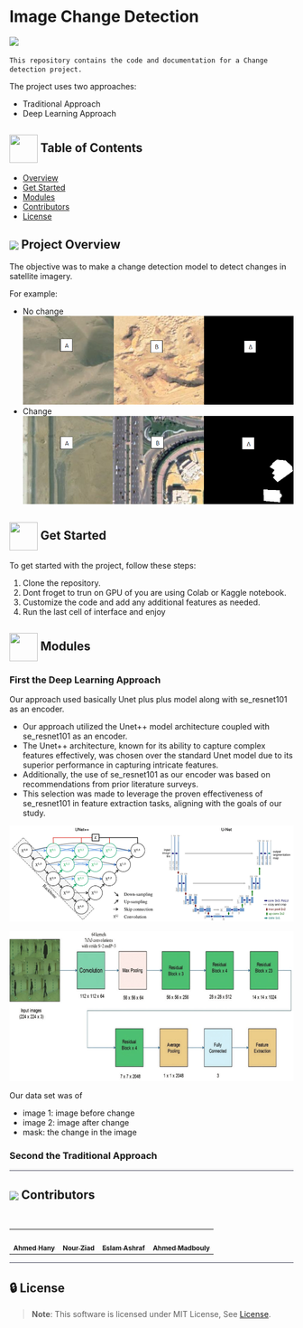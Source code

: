 # Image Change Detection

<img src="https://i.giphy.com/Ym5Urkj7ReOdCcxLud.webp"/>

    This repository contains the code and documentation for a Change detection project.

The project uses two approaches:

- Traditional Approach
- Deep Learning Approach 


## <img align= center width=50px height=50px src="https://user-images.githubusercontent.com/71986226/154075883-2a5679d2-b411-448f-b423-9565babf35aa.gif"> Table of Contents
- <a href ="#Overview">Overview</a>
- <a href ="#started"> Get Started</a>
- <a href ="#modules"> Modules</a>
- <a href ="#contributors">Contributors</a>
- <a href ="#license">License</a>

## <img align="center"  height =50px src="https://user-images.githubusercontent.com/71986226/154076110-1233d7a8-92c2-4d79-82c1-30e278aa518a.gif"> Project Overview <a id = "Overview"></a>

The objective was to make a change detection model to detect changes in satellite imagery.

For example:

- No change
![nochange](images/image.png)
- Change
![change](images/image-2.png)

## <img  align= center width=50px height=50px src="https://c.tenor.com/HgX89Yku5V4AAAAi/to-the-moon.gif"> Get Started <a id = "started"></a>

To get started with the project, follow these steps:

1. Clone the repository.
2. Dont froget to trun on GPU of you are using Colab or Kaggle notebook.
3. Customize the code and add any additional features as needed.
4. Run the last cell of interface and enjoy

## <img  align= center width=50px height=50px src="https://cdn.pixabay.com/animation/2022/07/31/06/27/06-27-17-124_512.gif"> Modules <a id ="modules"></a>

### First the Deep Learning Approach

Our approach used basically Unet plus plus model along with se_resnet101 as an encoder.

- Our approach utilized the Unet++ model architecture coupled with se_resnet101 as an encoder.
- The Unet++ architecture, known for its ability to capture complex features effectively, was chosen over the standard Unet model due to its superior performance in capturing intricate features.
- Additionally, the use of se_resnet101 as our encoder was based on recommendations from prior literature surveys.
- This selection was made to leverage the proven effectiveness of se_resnet101 in feature extraction tasks, aligning with the goals of our study.

![alt text](images/image-3.png)

![alt text](images/image-4.png)

Our data set was of

- image 1: image before change
- image 2: image after change
- mask: the change in the image

### Second the Traditional Approach



<hr style="background-color: #4b4c60"></hr>
<a id ="Contributors"></a>

## <img align="center"  height =60px src="https://user-images.githubusercontent.com/63050133/156777293-72a6e681-2582-4a9d-ad92-09d1181d47c7.gif"> Contributors <a id ="contributors"></a>

<br>
<table >
  <tr>
        <td align="center"><a href="https://github.com/Ahmed-H300"><img src="https://avatars.githubusercontent.com/u/67925988?v=4" width="150px;" alt=""/><br /><sub><b>Ahmed Hany</b></sub></a><br /></td>
        <td align="center"><a href="https://github.com/nouralmulhem"><img src=https://avatars.githubusercontent.com/u/76218033?v=4" width="150px;" alt=""/><br /><sub><b>Nour Ziad</b></sub></a><br /></td>
        <td align="center"><a href="https://github.com/EslamAsHhraf"><img src=https://avatars.githubusercontent.com/u/71986226?v=4" width="150px;" alt=""/><br /><sub><b>Eslam Ashraf</b></sub></a><br /></td>
        <td align="center"><a href="https://github.com/ahmedmadbouly186"><img src=https://avatars.githubusercontent.com/u/66012617?v=4" width="150px;" alt=""/><br /><sub><b>Ahmed Madbouly</b></sub></a><br /></td>

  </tr>
</table>

<hr style="background-color: #4b4c60"></hr>

<a id ="License"></a>

## 🔒 License <a id ="license"></a>

> **Note**: This software is licensed under MIT License, See [License](https://github.com/nouralmulhem/Image-Change-Detection/blob/main/LICENSE).

